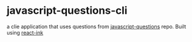 # javascript-questions-cli

a clie application that uses questions from [javascript-questions](https://github.com/lydiahallie/javascript-questions/) repo. Built using [react-ink](https://github.com/vadimdemedes/ink)

